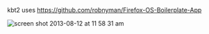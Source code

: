 kbt2 uses https://github.com/robnyman/Firefox-OS-Boilerplate-App

![screen shot 2013-08-12 at 11 58 31 am](https://f.cloud.github.com/assets/26752/946564/e5404450-0335-11e3-9ca5-9fa3a0c24336.png)
